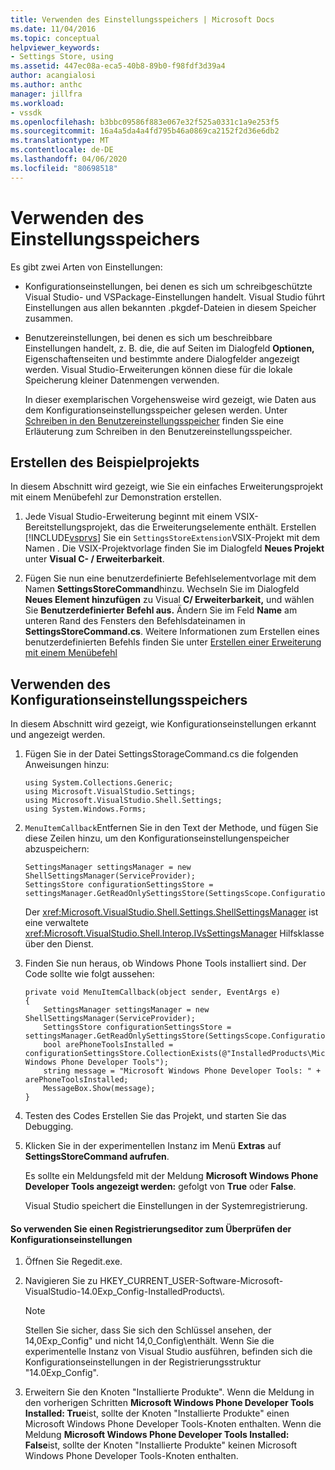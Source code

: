 ```yaml
---
title: Verwenden des Einstellungsspeichers | Microsoft Docs
ms.date: 11/04/2016
ms.topic: conceptual
helpviewer_keywords:
- Settings Store, using
ms.assetid: 447ec08a-eca5-40b8-89b0-f98fdf3d39a4
author: acangialosi
ms.author: anthc
manager: jillfra
ms.workload:
- vssdk
ms.openlocfilehash: b3bbc09586f883e067e32f525a0331c1a9e253f5
ms.sourcegitcommit: 16a4a5da4a4fd795b46a0869ca2152f2d36e6db2
ms.translationtype: MT
ms.contentlocale: de-DE
ms.lasthandoff: 04/06/2020
ms.locfileid: "80698518"
---
```

# <a name="using-the-settings-store"></a>Verwenden des Einstellungsspeichers
Es gibt zwei Arten von Einstellungen:

- Konfigurationseinstellungen, bei denen es sich um schreibgeschützte Visual Studio- und VSPackage-Einstellungen handelt. Visual Studio führt Einstellungen aus allen bekannten .pkgdef-Dateien in diesem Speicher zusammen.

- Benutzereinstellungen, bei denen es sich um beschreibbare Einstellungen handelt, z. B. die, die auf Seiten im Dialogfeld **Optionen,** Eigenschaftenseiten und bestimmte andere Dialogfelder angezeigt werden. Visual Studio-Erweiterungen können diese für die lokale Speicherung kleiner Datenmengen verwenden.

  In dieser exemplarischen Vorgehensweise wird gezeigt, wie Daten aus dem Konfigurationseinstellungsspeicher gelesen werden. Unter [Schreiben in den Benutzereinstellungsspeicher](../extensibility/writing-to-the-user-settings-store.md) finden Sie eine Erläuterung zum Schreiben in den Benutzereinstellungsspeicher.

## <a name="creating-the-example-project"></a>Erstellen des Beispielprojekts
 In diesem Abschnitt wird gezeigt, wie Sie ein einfaches Erweiterungsprojekt mit einem Menübefehl zur Demonstration erstellen.

1. Jede Visual Studio-Erweiterung beginnt mit einem VSIX-Bereitstellungsprojekt, das die Erweiterungselemente enthält. Erstellen [!INCLUDE[vsprvs](../code-quality/includes/vsprvs_md.md)] Sie ein `SettingsStoreExtension`VSIX-Projekt mit dem Namen . Die VSIX-Projektvorlage finden Sie im Dialogfeld **Neues Projekt** unter **Visual C- / Erweiterbarkeit**.

2. Fügen Sie nun eine benutzerdefinierte Befehlselementvorlage mit dem Namen **SettingsStoreCommand**hinzu. Wechseln Sie im Dialogfeld **Neues Element hinzufügen** zu Visual **C/ Erweiterbarkeit,** und wählen Sie **Benutzerdefinierter Befehl aus.** Ändern Sie im Feld **Name** am unteren Rand des Fensters den Befehlsdateinamen in **SettingsStoreCommand.cs**. Weitere Informationen zum Erstellen eines benutzerdefinierten Befehls finden Sie unter [Erstellen einer Erweiterung mit einem Menübefehl](../extensibility/creating-an-extension-with-a-menu-command.md)

## <a name="using-the-configuration-settings-store"></a>Verwenden des Konfigurationseinstellungsspeichers
 In diesem Abschnitt wird gezeigt, wie Konfigurationseinstellungen erkannt und angezeigt werden.

1. Fügen Sie in der Datei SettingsStorageCommand.cs die folgenden Anweisungen hinzu:

   ```
   using System.Collections.Generic;
   using Microsoft.VisualStudio.Settings;
   using Microsoft.VisualStudio.Shell.Settings;
   using System.Windows.Forms;
   ```

2. `MenuItemCallback`Entfernen Sie in den Text der Methode, und fügen Sie diese Zeilen hinzu, um den Konfigurationseinstellungenspeicher abzuspeichern:

   ```
   SettingsManager settingsManager = new ShellSettingsManager(ServiceProvider);
   SettingsStore configurationSettingsStore = settingsManager.GetReadOnlySettingsStore(SettingsScope.Configuration);
   ```

    Der <xref:Microsoft.VisualStudio.Shell.Settings.ShellSettingsManager> ist eine verwaltete <xref:Microsoft.VisualStudio.Shell.Interop.IVsSettingsManager> Hilfsklasse über den Dienst.

3. Finden Sie nun heraus, ob Windows Phone Tools installiert sind. Der Code sollte wie folgt aussehen:

   ```
   private void MenuItemCallback(object sender, EventArgs e)
   {
       SettingsManager settingsManager = new ShellSettingsManager(ServiceProvider);
       SettingsStore configurationSettingsStore = settingsManager.GetReadOnlySettingsStore(SettingsScope.Configuration);
       bool arePhoneToolsInstalled = configurationSettingsStore.CollectionExists(@"InstalledProducts\Microsoft Windows Phone Developer Tools");
       string message = "Microsoft Windows Phone Developer Tools: " + arePhoneToolsInstalled;
       MessageBox.Show(message);
   }
   ```

4. Testen des Codes Erstellen Sie das Projekt, und starten Sie das Debugging.

5. Klicken Sie in der experimentellen Instanz im Menü **Extras** auf **SettingsStoreCommand aufrufen**.

    Es sollte ein Meldungsfeld mit der Meldung **Microsoft Windows Phone Developer Tools angezeigt werden:** gefolgt von **True** oder **False**.

   Visual Studio speichert die Einstellungen in der Systemregistrierung.

#### <a name="to-use-a-registry-editor-to-verify-configuration-settings"></a>So verwenden Sie einen Registrierungseditor zum Überprüfen der Konfigurationseinstellungen

1. Öffnen Sie Regedit.exe.

2. Navigieren Sie zu HKEY_CURRENT_USER-Software-Microsoft-VisualStudio-14.0Exp_Config-InstalledProducts\\.

    > [!NOTE]
    > Stellen Sie sicher, dass Sie sich den Schlüssel ansehen, der 14,0Exp_Config" und nicht 14,0_Config\\enthält. Wenn Sie die experimentelle Instanz von Visual Studio ausführen, befinden sich die Konfigurationseinstellungen in der Registrierungsstruktur "14.0Exp_Config".

3. Erweitern Sie den Knoten "Installierte Produkte". Wenn die Meldung in den vorherigen Schritten **Microsoft Windows Phone Developer Tools Installed: True**ist, sollte der Knoten "Installierte Produkte" einen Microsoft Windows Phone Developer Tools-Knoten enthalten. Wenn die Meldung **Microsoft Windows Phone Developer Tools Installed: False**ist, sollte der Knoten "Installierte Produkte" keinen Microsoft Windows Phone Developer Tools-Knoten enthalten.
